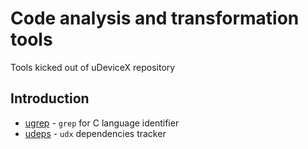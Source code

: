 Code analysis and transformation tools
======================================

Tools kicked out of uDeviceX repository

Introduction
------------

* [ugrep](ugrep) - `grep` for C language identifier
* [udeps](udeps) - `udx` dependencies tracker
